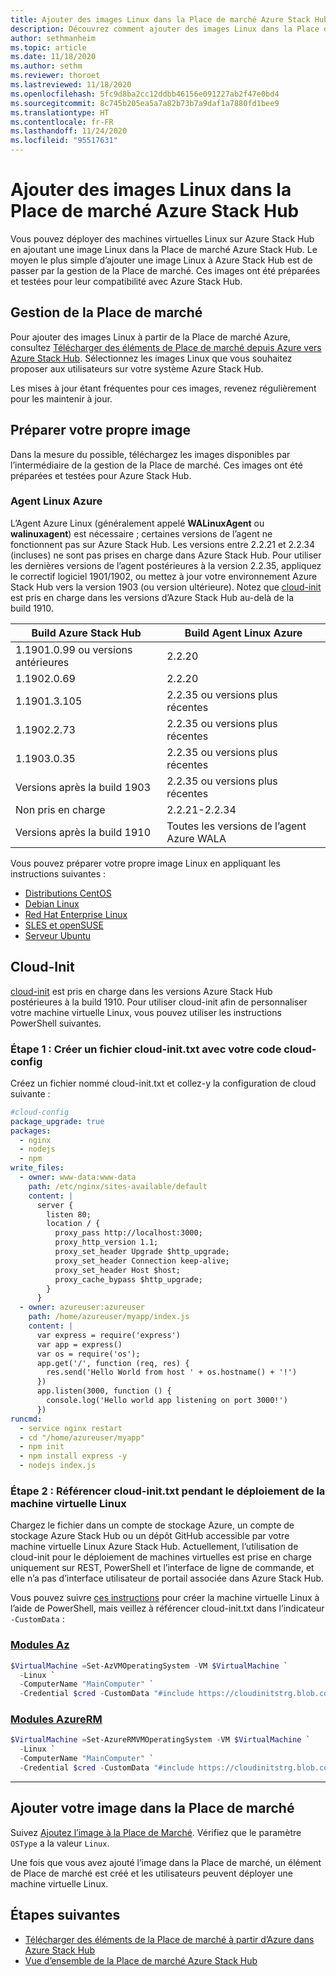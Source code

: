 ```yaml
---
title: Ajouter des images Linux dans la Place de marché Azure Stack Hub
description: Découvrez comment ajouter des images Linux dans la Place de marché Azure Stack Hub.
author: sethmanheim
ms.topic: article
ms.date: 11/18/2020
ms.author: sethm
ms.reviewer: thoroet
ms.lastreviewed: 11/18/2020
ms.openlocfilehash: 5fc9d8ba2cc12ddbb46156e091227ab2f47e0bd4
ms.sourcegitcommit: 8c745b205ea5a7a82b73b7a9daf1a7880fd1bee9
ms.translationtype: HT
ms.contentlocale: fr-FR
ms.lasthandoff: 11/24/2020
ms.locfileid: "95517631"
---
```

# <a name="add-linux-images-to-the-azure-stack-hub-marketplace"></a>Ajouter des images Linux dans la Place de marché Azure Stack Hub

Vous pouvez déployer des machines virtuelles Linux sur Azure Stack Hub en ajoutant une image Linux dans la Place de marché Azure Stack Hub. Le moyen le plus simple d’ajouter une image Linux à Azure Stack Hub est de passer par la gestion de la Place de marché. Ces images ont été préparées et testées pour leur compatibilité avec Azure Stack Hub.

## <a name="marketplace-management"></a>Gestion de la Place de marché

Pour ajouter des images Linux à partir de la Place de marché Azure, consultez [Télécharger des éléments de Place de marché depuis Azure vers Azure Stack Hub](azure-stack-download-azure-marketplace-item.md). Sélectionnez les images Linux que vous souhaitez proposer aux utilisateurs sur votre système Azure Stack Hub.

Les mises à jour étant fréquentes pour ces images, revenez régulièrement pour les maintenir à jour.

## <a name="prepare-your-own-image"></a>Préparer votre propre image

Dans la mesure du possible, téléchargez les images disponibles par l’intermédiaire de la gestion de la Place de marché. Ces images ont été préparées et testées pour Azure Stack Hub.

### <a name="azure-linux-agent"></a>Agent Linux Azure

L’Agent Azure Linux (généralement appelé **WALinuxAgent** ou **walinuxagent**) est nécessaire ; certaines versions de l’agent ne fonctionnent pas sur Azure Stack Hub. Les versions entre 2.2.21 et 2.2.34 (incluses) ne sont pas prises en charge dans Azure Stack Hub. Pour utiliser les dernières versions de l’agent postérieures à la version 2.2.35, appliquez le correctif logiciel 1901/1902, ou mettez à jour votre environnement Azure Stack Hub vers la version 1903 (ou version ultérieure). Notez que [cloud-init](https://cloud-init.io/) est pris en charge dans les versions d’Azure Stack Hub au-delà de la build 1910.

| Build Azure Stack Hub | Build Agent Linux Azure |
| ------------- | ------------- |
| 1.1901.0.99 ou versions antérieures | 2.2.20 |
| 1.1902.0.69  | 2.2.20  |
|  1.1901.3.105   | 2.2.35 ou versions plus récentes |
| 1.1902.2.73  | 2.2.35 ou versions plus récentes |
| 1.1903.0.35  | 2.2.35 ou versions plus récentes |
| Versions après la build 1903 | 2.2.35 ou versions plus récentes |
| Non pris en charge | 2.2.21-2.2.34 |
| Versions après la build 1910 | Toutes les versions de l’agent Azure WALA|

Vous pouvez préparer votre propre image Linux en appliquant les instructions suivantes :

* [Distributions CentOS](/azure/virtual-machines/linux/create-upload-centos?toc=%2fazure%2fvirtual-machines%2flinux%2ftoc.json)
* [Debian Linux](/azure/virtual-machines/linux/debian-create-upload-vhd?toc=%2fazure%2fvirtual-machines%2flinux%2ftoc.json)
* [Red Hat Enterprise Linux](azure-stack-redhat-create-upload-vhd.md)
* [SLES et openSUSE](/azure/virtual-machines/linux/suse-create-upload-vhd?toc=%2fazure%2fvirtual-machines%2flinux%2ftoc.json)
* [Serveur Ubuntu](/azure/virtual-machines/linux/create-upload-ubuntu?toc=%2fazure%2fvirtual-machines%2flinux%2ftoc.json)

## <a name="cloud-init"></a>Cloud-Init

[cloud-init](https://cloud-init.io/) est pris en charge dans les versions Azure Stack Hub postérieures à la build 1910. Pour utiliser cloud-init afin de personnaliser votre machine virtuelle Linux, vous pouvez utiliser les instructions PowerShell suivantes.

### <a name="step-1-create-a-cloud-inittxt-file-with-your-cloud-config"></a>Étape 1 : Créer un fichier cloud-init.txt avec votre code cloud-config

Créez un fichier nommé cloud-init.txt et collez-y la configuration de cloud suivante :

```yaml
#cloud-config
package_upgrade: true
packages:
  - nginx
  - nodejs
  - npm
write_files:
  - owner: www-data:www-data
    path: /etc/nginx/sites-available/default
    content: |
      server {
        listen 80;
        location / {
          proxy_pass http://localhost:3000;
          proxy_http_version 1.1;
          proxy_set_header Upgrade $http_upgrade;
          proxy_set_header Connection keep-alive;
          proxy_set_header Host $host;
          proxy_cache_bypass $http_upgrade;
        }
      }
  - owner: azureuser:azureuser
    path: /home/azureuser/myapp/index.js
    content: |
      var express = require('express')
      var app = express()
      var os = require('os');
      app.get('/', function (req, res) {
        res.send('Hello World from host ' + os.hostname() + '!')
      })
      app.listen(3000, function () {
        console.log('Hello world app listening on port 3000!')
      })
runcmd:
  - service nginx restart
  - cd "/home/azureuser/myapp"
  - npm init
  - npm install express -y
  - nodejs index.js
  ```
  
### <a name="step-2-reference-cloud-inittxt-during-the-linux-vm-deployment"></a>Étape 2 : Référencer cloud-init.txt pendant le déploiement de la machine virtuelle Linux

Chargez le fichier dans un compte de stockage Azure, un compte de stockage Azure Stack Hub ou un dépôt GitHub accessible par votre machine virtuelle Linux Azure Stack Hub.
Actuellement, l’utilisation de cloud-init pour le déploiement de machines virtuelles est prise en charge uniquement sur REST, PowerShell et l’interface de ligne de commande, et elle n’a pas d’interface utilisateur de portail associée dans Azure Stack Hub.

Vous pouvez suivre [ces instructions](../user/azure-stack-quick-create-vm-linux-powershell.md) pour créer la machine virtuelle Linux à l’aide de PowerShell, mais veillez à référencer cloud-init.txt dans l’indicateur `-CustomData` :

### <a name="az-modules"></a>[Modules Az](#tab/az)

```powershell
$VirtualMachine =Set-AzVMOperatingSystem -VM $VirtualMachine `
  -Linux `
  -ComputerName "MainComputer" `
  -Credential $cred -CustomData "#include https://cloudinitstrg.blob.core.windows.net/strg/cloud-init.txt"
```
### <a name="azurerm-modules"></a>[Modules AzureRM](#tab/azurerm)

```powershell
$VirtualMachine =Set-AzureRMVMOperatingSystem -VM $VirtualMachine `
  -Linux `
  -ComputerName "MainComputer" `
  -Credential $cred -CustomData "#include https://cloudinitstrg.blob.core.windows.net/strg/cloud-init.txt"
```
---

## <a name="add-your-image-to-marketplace"></a>Ajouter votre image dans la Place de marché

Suivez [Ajoutez l’image à la Place de Marché](azure-stack-add-vm-image.md). Vérifiez que le paramètre `OSType` a la valeur `Linux`.

Une fois que vous avez ajouté l’image dans la Place de marché, un élément de Place de marché est créé et les utilisateurs peuvent déployer une machine virtuelle Linux.

## <a name="next-steps"></a>Étapes suivantes

* [Télécharger des éléments de la Place de marché à partir d’Azure dans Azure Stack Hub](azure-stack-download-azure-marketplace-item.md)
* [Vue d’ensemble de la Place de marché Azure Stack Hub](azure-stack-marketplace.md)
